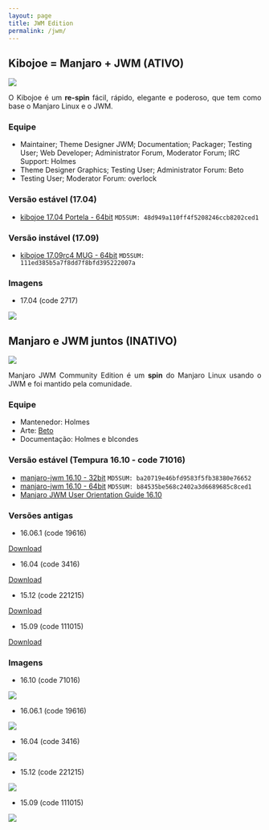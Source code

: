 ```yaml
---
layout: page
title: JWM Edition
permalink: /jwm/
---
```


## Kibojoe = Manjaro + JWM (ATIVO)

<img src="http://www.auplod.com/u/aldpuo95759.png">

<p style="text-align: justify;">O Kibojoe é um <strong>re-spin</strong> fácil, rápido, elegante e poderoso, que tem como base o Manjaro Linux e o JWM.</p>

### Equipe

* Maintainer; Theme Designer JWM; Documentation; Packager; Testing User; Web Developer; Administrator Forum, Moderator Forum; IRC Support: Holmes
* Theme Designer Graphics; Testing User; Administrator Forum: Beto
* Testing User; Moderator Forum: overlock

### Versão estável (17.04)

* [kibojoe 17.04 Portela - 64bit](http://kibojoe.org/download.html) `MD5SUM: 48d949a110ff4f5208246ccb8202ced1`

### Versão instável (17.09)

* [kibojoe 17.09rc4 MUG - 64bit](http://kibojoe.org/download.html) `MD5SUM: 111ed385b5a7f8dd7f8bfd395222007a`

### Imagens

* 17.04 (code 2717)

<img src="http://www.auplod.com/u/ldauop99a7d.png">  

## Manjaro e JWM juntos (INATIVO)

<img src="http://www.auplod.com/u/opauld7e9a7.png">

<p style="text-align: justify;">Manjaro JWM Community Edition é um <strong>spin</strong> do Manjaro Linux usando o JWM e foi mantido pela comunidade.</p> 

### Equipe

* Mantenedor: Holmes
* Arte: [Beto](https://github.com/betos-graphics)
* Documentação: Holmes e blcondes

### Versão estável (Tempura 16.10 - code 71016)

* [manjaro-jwm 16.10 - 32bit](https://sourceforge.net/projects/holmeslinux/files/Manjaro%20JWM%2016.06.1/Code%2019616/manjaro-jwm-community-16.06.1-i686-19616.iso/download) `MD5SUM: ba20719e46bfd9583f5fb38380e76652`
* [manjaro-jwm 16.10 - 64bit](https://sourceforge.net/projects/holmeslinux/files/Manjaro%20JWM%2016.06.1/Code%2019616/manjaro-jwm-community-16.06.1-x86_64-19616.iso/download) `MD5SUM: b84535be568c2402a3d6689685c8ced1`
* [Manjaro JWM User Orientation Guide 16.10](https://sourceforge.net/projects/holmeslinux/files/Documentation/User_Orientation_Guide-16.10.pdf/download)

### Versões antigas

* 16.06.1 (code 19616)

[Download](https://sourceforge.net/projects/holmeslinux/files/Manjaro%20JWM%2016.06.1/)

* 16.04 (code 3416)

[Download](https://sourceforge.net/projects/holmeslinux/files/Manjaro%20JWM%2016.04/Code%203416/) 

* 15.12 (code 221215)

[Download](https://sourceforge.net/projects/holmeslinux/files/Manjaro%20JWM%2015.12/Code%20221215/)

* 15.09 (code 111015)

[Download](https://sourceforge.net/projects/holmeslinux/files/Manjaro%20JWM%2015.09-1/Code%20111015/)

### Imagens

* 16.10 (code 71016)

<img src="http://wstaw.org/m/2016/10/08/img1.png">  

* 16.06.1 (code 19616)

<img src="http://i.imgur.com/JWeuGL5.png">

* 16.04 (code 3416)

<img src="http://i.imgur.com/1Xosxvr.png">

* 15.12 (code 221215)

<img src="http://i.imgur.com/aPmwW1p.png">

* 15.09 (code 111015)

<img src="http://i.imgur.com/CDwu3iE.png">
